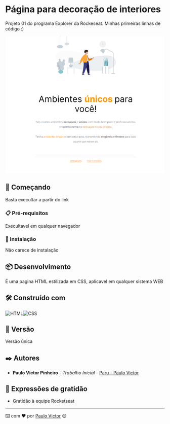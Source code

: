 

# Página para decoração de interiores

Projeto 01 do programa Explorer da Rockeseat. Minhas primeiras linhas de código :)

<img src="./Screenshot.png"> 


## 🚀 Começando

Basta execultar a partir do link

### 📋 Pré-requisitos

Execultavel em qualquer navegador

### 🔧 Instalação

Não carece de instalação

## 📦 Desenvolvimento

É uma pagina HTML estilizada em CSS, aplicavel em qualquer sistema WEB

## 🛠️ Construído com

<img align="center" alt="HTML" height="30" width="40" src="https://cdn.worldvectorlogo.com/logos/html-1.svg"><img align="center" alt="CSS" height="30" width="40" src="https://cdn.worldvectorlogo.com/logos/css-3.svg">


## 📌 Versão

Versão única

## ✒️ Autores



* **Paulo Victor Pinheiro** - *Trabalho Inicial* - [Paru - Paulo Victor](https://www.linkedin.com/in/paulo-pinheiro-4a94b0150/)




## 🎁 Expressões de gratidão

* Gratidão à equipe Rocketseat


---
⌨️ com ❤️ por [Paulo Victor](https://gist.github.com/Paru369) 😊
